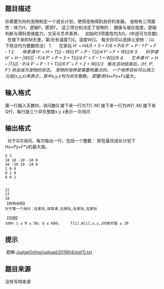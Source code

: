 


## 题目描述
你需要为你的宠物制定一个成长计划，使得宠物得到良好的发展。
宠物有三项属性：体力H，逻辑P，感受F。
这三项分别决定了宠物的：
健康与强壮程度，逻辑判断与理科思维能力，文采与艺术素养。
 
初始时3项属性均为0。(中途可为负数)
 
在接下来的M天里，第i天有温度T[i]，湿度W[i]。
每天你可以选择让宠物：（以下除法均为整数除法）
1.      在家玩
H’ = H*4/5 + 3 + F/6 + P/6
P’ = P - 1
F’ = F - 1
2.      体育课
H’ = H + T[i] – W[i]
P’ = P – T[i]/4
F’ = F + W[i]/6
3.      科学课
H’ = H – |W[i]| - F/4
P’ = P + 3 + T[i]/4
F’ = F – 1 + W[i]/9
4.      艺术课
H’ = H – |T[i]| - P/4
P’ = P – 1 + T[i]/6
F’ = F + 2 + W[i]/3
 
每天活动结束后，(H’, P’, F’) 将会成为宠物的状态。
宠物的培养是需要侧重点的。
一个培养目标可以用三元组(x,y,z)来表示，其中x,y,z均为非负整数。
即要求H*x+P*y+F*z最大。
 
## 输入格式
第一行输入天数M，询问数Q
接下来一行为T[1..M]
接下来一行为W[1..M]
接下来Q行，每行是三个非负整数x y z表示一次询问
## 输出格式
 
对于Q次询问，每次输出一行，包括一个整数：
即在最优成长计划下H*x+P*y+F*z的最大值。

```input1
5 3
10 10 -10 -10 0
10 -10 10 -10 0
1 0 0
0 1 0
0 0 1


```

```output1
22
17
10
【样例说明】
对于第一个询问：在家玩,体育课,在家玩,在家玩,在家玩
 
【范围】
100% 1 ≤ M ≤ 50; Q ≤ 600;     T[i],W[i],x,y,z的绝对值 ≤ 20
```

## 提示
 题解:[JudgeOnline/upload/201604/sol(1).txt](/JudgeOnline/upload/201604/sol(1).txt)
## 题目来源
没有写明来源


